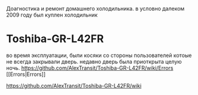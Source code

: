 Доагностика и ремонт домашнего холодильника.
в условно далеком 2009 году был куплен холодильник
# Toshiba-GR-L42FR
во время эксплуатации, были косяки со стороны пользователей котоые не всегда закрывали дверь. недавно дверь была приоткрыта целую ночь.
https://github.com/AlexTransit/Toshiba-GR-L42FR/wiki/Errors
[[Errors|Errors]]

https://github.com/AlexTransit/Toshiba-GR-L42FR/wiki
